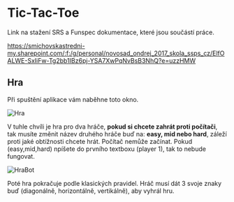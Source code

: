 # Tic-Tac-Toe
Link na stažení SRS a Funspec dokumentace, které jsou součástí práce.

https://smichovskastredni-my.sharepoint.com/:f:/g/personal/novosad_ondrej_2017_skola_ssps_cz/ElfOALWE-SxIiFw-Tg2bb1IBz6pj-YSA7XwPqNvBsB3NhQ?e=uzzHMW

## Hra
Při spuštění aplikace vám naběhne toto okno.

![Hra](https://user-images.githubusercontent.com/58432439/84316245-175c5980-ab6b-11ea-92c9-9b7628ee4386.PNG)

V tuhle chvíli je hra pro dva hráče, **pokud si chcete zahrát proti počítači**, tak musíte změnit název druhého hráče buď na: **easy, mid nebo hard**, záleží proti jaké obtížnosti chcete hrát. Počítač nemůže začínat. Pokud (easy,mid,hard) npíšete do prvního textboxu (player 1), tak to nebude fungovat.

![HraBot](https://user-images.githubusercontent.com/58432439/84316309-33f89180-ab6b-11ea-9f6d-e2824c4d1ac3.png)

Poté hra pokračuje podle klasických pravidel. Hráč musí dát 3 svoje znaky buď (diagonálně, horizontálně, vertikálně), aby vyhrál hru.
